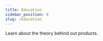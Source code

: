 ```yaml
---
title: Education
sidebar_position: 0
slug: /Education
---
```




Learn about the theory behind out products.

